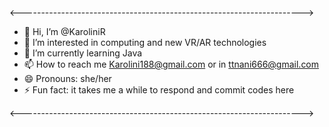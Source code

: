 <---------------------------------------------------------------------->

- 👋 Hi, I’m @KaroliniR
- 👀 I’m interested in computing and new VR/AR technologies
- 🌱 I’m currently learning Java
- 📫 How to reach me Karolini188@gmail.com or in ttnani666@gmail.com
- 😄 Pronouns: she/her
- ⚡ Fun fact: it takes me a while to respond and commit codes here

<---------------------------------------------------------------------->
